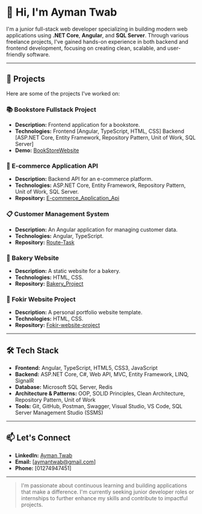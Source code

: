# 👋 Hi, I'm Ayman Twab

I'm a junior full-stack web developer specializing in building modern web applications using **.NET Core**, **Angular**, and **SQL Server**. Through various freelance projects, I've gained hands-on experience in both backend and frontend development, focusing on creating clean, scalable, and user-friendly software.

---

## 💼 Projects

Here are some of the projects I've worked on:


### 📚 Bookstore Fullstack Project
- **Description:** Frontend application for a bookstore.
- **Technologies:**
  Frontend [Angular, TypeScript, HTML, CSS]
  Backend [ASP.NET Core, Entity Framework, Repository Pattern, Unit of Work, SQL Server]
- **Demo:** [BookStoreWebsite](http://aymantwabdemo.runasp.net/)

### 🛒 E-commerce Application API
- **Description:** Backend API for an e-commerce platform.
- **Technologies:** ASP.NET Core, Entity Framework, Repository Pattern, Unit of Work, SQL Server.
- **Repository:** [E-commerce_Application_Api](https://github.com/AymanTwab/E-commerce_Application_Api)

### 📋 Customer Management System
- **Description:** An Angular application for managing customer data.
- **Technologies:** Angular, TypeScript.
- **Repository:** [Route-Task](https://github.com/AymanTwab/Route-Task)

### 🧁 Bakery Website
- **Description:** A static website for a bakery.
- **Technologies:** HTML, CSS.
- **Repository:** [Bakery_Project](https://github.com/AymanTwab/Bakery_Project)

### 💼 Fokir Website Project
- **Description:** A personal portfolio website template.
- **Technologies:** HTML, CSS.
- **Repository:** [Fokir-website-project](https://github.com/AymanTwab/Fokir-website-project)


---

## 🛠️ Tech Stack

- **Frontend:** Angular, TypeScript, HTML5, CSS3, JavaScript
- **Backend:** ASP.NET Core, C#, Web API, MVC, Entity Framework, LINQ, SignalR
- **Database:** Microsoft SQL Server, Redis
- **Architecture & Patterns:** OOP, SOLID Principles, Clean Architecture, Repository Pattern, Unit of Work
- **Tools:** Git, GitHub, Postman, Swagger, Visual Studio, VS Code, SQL Server Management Studio (SSMS)

---

## 📫 Let's Connect

- **LinkedIn:** [Ayman Twab](https://www.linkedin.com/in/ayman-twab-283932256/)
- **Email:** [aymantwab@gmail.com]
- **Phone:** [01274947451]

---

> I'm passionate about continuous learning and building applications that make a difference. I'm currently seeking junior developer roles or internships to further enhance my skills and contribute to impactful projects.
